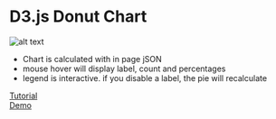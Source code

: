 # D3.js Donut Chart

![alt text](donut_legend_wedding_budget.gif "donut chart w/ interative legend")

- Chart is calculated with in page jSON
- mouse hover will display label, count and percentages
- legend is interactive. if you disable a label, the pie will recalculate

[Tutorial](http://zeroviscosity.com/d3-js-step-by-step/step-0-intro)<br>
[Demo](https://codepen.io/lisaofalltrades/full/KQgRjo/)
